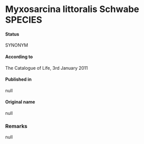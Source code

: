 Myxosarcina littoralis Schwabe SPECIES
=======

#### Status
SYNONYM

#### According to
The Catalogue of Life, 3rd January 2011

#### Published in
null

#### Original name
null

### Remarks
null